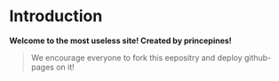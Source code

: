 # Introduction

**Welcome to the most useless site! Created by princepines!**

> We encourage everyone to fork this eepositry and deploy github-pages on it!
